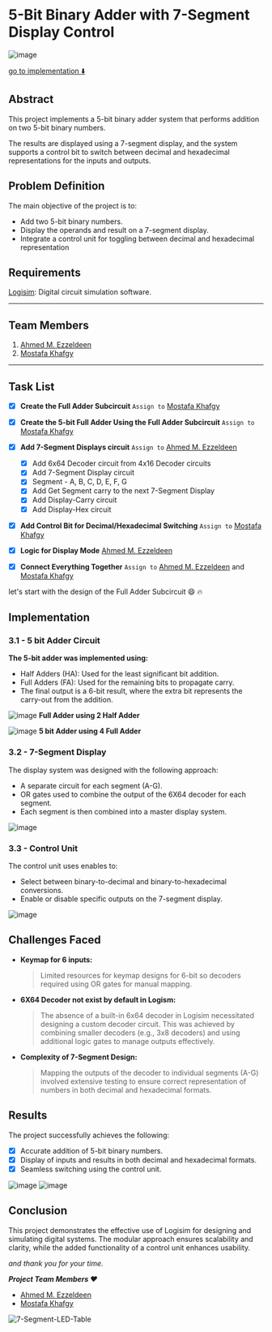 # 5-Bit Binary Adder with 7-Segment Display Control

![image](./screens/screen-05.png)

[go to implementation :arrow_down:](#implementation)

## Abstract
This project implements a 5-bit binary adder system that performs
addition on two 5-bit binary numbers.

The results are displayed using a 7-segment display, and the
system supports a control bit to switch between decimal and hexadecimal representations for the inputs
and outputs.


## Problem Definition
The main objective of the project is to:
- Add two 5-bit binary numbers.
- Display the operands and result on a 7-segment display.
- Integrate a control unit for toggling between decimal and hexadecimal representation


## Requirements
[Logisim](http://www.cburch.com/logisim/download.html): Digital circuit simulation software.


---

## Team Members
1. [Ahmed M. Ezzeldeen](https://github.com/ahmed3zzeldeen/)
2. [Mostafa Khafgy](https://github.com/mostafaKhafgy)

---

## Task List

- [X] **Create the Full Adder Subcircuit** `Assign to` [Mostafa Khafgy](https://github.com/mostafaKhafgy)
- [X] **Create the 5-bit Full Adder Using the Full Adder Subcircuit**  `Assign to` [Mostafa Khafgy](https://github.com/mostafaKhafgy)
- [X] **Add 7-Segment Displays circuit** `Assign to` [Ahmed M. Ezzeldeen](https://github.com/ahmed3zzeldeen/) 
  - [X] Add 6x64 Decoder circuit from 4x16 Decoder circuits 
  - [X] Add 7-Segment Display circuit
  - [X] Segment - A, B, C, D, E, F, G 
  - [X] Add Get Segment carry to the next 7-Segment Display
  - [X] Add Display-Carry circuit
  - [X] Add Display-Hex circuit
- [X] **Add Control Bit for Decimal/Hexadecimal Switching** `Assign to` [Mostafa Khafgy](https://github.com/mostafaKhafgy)
- [X] **Logic for Display Mode** [Ahmed M. Ezzeldeen](https://github.com/ahmed3zzeldeen/)
- [X] **Connect Everything Together** `Assign to` [Ahmed M. Ezzeldeen](https://github.com/ahmed3zzeldeen/) and [Mostafa Khafgy](https://github.com/mostafaKhafgy)


let's start with the design of the Full Adder Subcircuit :smile: :fire: 

## Implementation

### 3.1 - 5 bit Adder Circuit
**The 5-bit adder was implemented using:**
- Half Adders (HA): Used for the least significant bit addition.
- Full Adders (FA): Used for the remaining bits to propagate carry.
- The final output is a 6-bit result, where the extra bit represents the
carry-out from the addition.

![image](./screens/screen-02.png)
**Full Adder using 2 Half Adder**

![image](./screens/screen-01.png)
**5 bit Adder using 4 Full Adder**

### 3.2 - 7-Segment Display
The display system was designed with the following approach:
- A separate circuit for each segment (A-G).
- OR gates used to combine the output of the 6X64 decoder for each
segment.
- Each segment is then combined into a master display system.

![image](./screens/screen-07.png)

### 3.3 - Control Unit
The control unit uses enables to:
- Select between binary-to-decimal and binary-to-hexadecimal
conversions.
- Enable or disable specific outputs on the 7-segment display.

![image](./screens/screen-04.png)


## Challenges Faced
- **Keymap for 6 inputs:**
  > Limited resources for keymap designs for 6-bit so decoders required using OR gates for manual mapping.
- **6X64 Decoder not exist by default in Logism:**
  > The absence of a built-in 6x64 decoder in Logisim necessitated designing a custom decoder circuit. This was achieved by combining smaller decoders (e.g., 3x8 decoders) and using additional logic gates to manage outputs effectively.
- **Complexity of 7-Segment Design:**
  > Mapping the outputs of the decoder to individual segments (A-G) involved extensive testing to ensure correct representation of numbers in both decimal and hexadecimal formats.

## Results
The project successfully achieves the following:
- [X] Accurate addition of 5-bit binary numbers.
- [X] Display of inputs and results in both decimal and hexadecimal formats.
- [X] Seamless switching using the control unit.

![image](./screens/screen-06.png)
![image](./screens/screen-05.png)

## Conclusion
This project demonstrates the effective use of Logisim for
designing and simulating digital systems.
The modular approach ensures scalability and clarity, while the
added functionality of a control unit enhances usability.

_and thank you for your time._

***Project Team Members :heart:***
- [Ahmed M. Ezzeldeen](https://github.com/ahmed3zzeldeen/)
- [Mostafa Khafgy](https://github.com/mostafaKhafgy)

![7-Segment-LED-Table](./screens/7-Segment-LED-Table.png)
